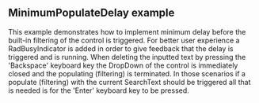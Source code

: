 ## MinimumPopulateDelay example
This example demonstrates how to implement minimum delay before the built-in filtering of the control is triggered. For better user experience a RadBusyIndicator is added in order to give feedback that the delay is triggered and is running.
When deleting the inputted text by pressing the 'Backspace' keyboard key the DropDown of the control is immediately closed and the populating (filtering) is terminated. In those scenarios if a populate (filtering) with the current SearchText should be triggered all that is needed is for the 'Enter' keyboard key to be pressed.

[//]: <keywords:filtering, delete, busyindicator, text, input, backspace, populate, enter>